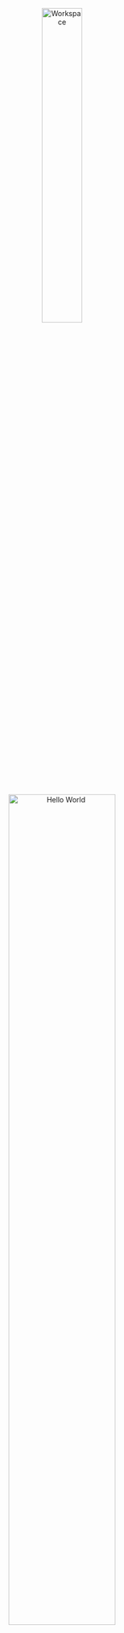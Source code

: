 <div align="center">

<img src="https://github.com/SP-XD/SP-XD/blob/main/images/dev-working_rounded.gif?raw=true" href="https://github.com/sp-xd" alt="Workspace"  width="40%"/><br>
<img src="https://raw.githubusercontent.com/ahmednader/ahmednader/main/assets/hello.gif" width="65%" alt="Hello World"/>

# Hi, I'm Ahmed Nader 👋
🎓 Electronics and Communication Engineering student at **Helwan University**  
⚡ Embedded Systems Enthusiast (**AVR Diploma Graduate**)  
💻 Currently learning **Full Stack Web Development**

</div>

---

### 🚀 Tech Stack

- **Embedded Systems**  
  `C` • `Embedded C (AVR)`  

- **Web Development**  
  `HTML` • `CSS` • `JavaScript` • `React` • `Node.js`  

- **Tools & Platforms**  
  `Git` • `GitHub` • `VS Code` • `Atmel Studio` • `Code Block`  

---

### 📌 Projects

<!--[- 🔹 [AVR Mini Projects](https://github.com/ahmednader/avr-projects) – small AVR-based embedded systems applications]-->  
<!--[- 🔹 [Full Stack Web Projects](https://github.com/ahmednader/web-projects) – web applications built with React & Node.js]-->  

---

### 📊 GitHub Stats

<div align="center">
  <img src="https://github-readme-stats.vercel.app/api?username=ahmednader&show_icons=true&theme=radical" height="165"/>
  <img src="https://github-readme-stats.vercel.app/api/top-langs/?username=ahmednader&layout=compact&theme=radical" height="165"/>
</div>

---

### 📫 Connect with Me

- [LinkedIn](https://www.linkedin.com/in/your-linkedin)  
- [GitHub](https://github.com/ahmednader)  
- [Email](mailto:your-email@gmail.com)  

---

<div align="center">

⭐️ From [Ahmed Nader](https://github.com/ahmednader)

</div>
